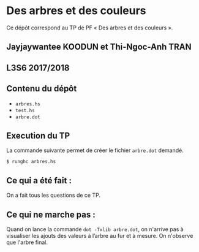#   Des arbres et des couleurs

Ce dépôt correspond au TP de PF « Des arbres et des couleurs ».

##  Jayjaywantee KOODUN et Thi-Ngoc-Anh TRAN

## L3S6 2017/2018

##  Contenu du dépôt

- `arbres.hs`
- `test.hs`
- `arbre.dot`

## Execution du TP


La commande suivante permet de créer le fichier `arbre.dot` demandé.
````
$ runghc arbres.hs
````

## Ce qui a été fait :
On a fait tous les questions de ce TP.

## Ce qui ne marche pas :

Quand on lance la commande `dot -Txlib arbre.dot`, on n'arrive pas à visualiser les ajouts des valeurs à l’arbre au fur et à mesure. On n'observe que l'arbre final.



